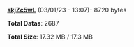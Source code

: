 [**skjZc5wL**](/data/skjZc5wL.txt) (03/01/23 - 13:07)- 8720 bytes

**Total Datas**: 2687

**Total Size**: 17.32 MB / 17.3 MB